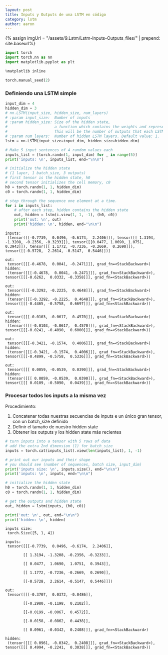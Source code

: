 ```yaml
---
layout: post
title: Inputs y Outputs de una LSTM en código
category: lstm
author: aaron
---
```

{% assign imgUrl = "/assets/9.Lstm/Lstm-Inputs-Outputs_files/" | prepend: site.baseurl%}
```python
import torch
import torch.nn as nn
import matplotlib.pyplot as plt

%matplotlib inline

torch.manual_seed(2)
```

### Definiendo una LSTM simple


```python
input_dim = 4
hidden_dim = 3
# nn.LSTM(input_size, hidden_size, num_layers)
# :param input_size:  Number of inputs
# :param hidden_size: Size of the hidden state,
#                     a function which contains the weights and represent the long and short term memory component.
#                     This will be the number of outputs that each LSTM cell produces at each time step.
# :param num_layers:  Number of hidden LSTM layers. Default value: 1.
lstm = nn.LSTM(input_size=input_dim, hidden_size=hidden_dim)

# Make 5 input sentences of 4 random values each
inputs_list = [torch.randn(1, input_dim) for _ in range(5)]
print('inputs: \n', inputs_list, end="\n\n")

# initialize the hidden state
# (1 layer, 1 batch_size, 3 outputs)
# first tensor is the hidden state, h0
# second tensor initializes the cell memory, c0
h0 = torch.randn(1, 1, hidden_dim)
c0 = torch.randn(1, 1, hidden_dim)

# step through the sequence one element at a time.
for i in inputs_list:
    # after each step, hidden contains the hidden state
    out, hidden = lstm(i.view(1, 1, -1), (h0, c0))
    print('out: \n', out)
    print('hidden: \n', hidden, end="\n\n")

```

    inputs: 
     [tensor([[-0.7739,  0.0496, -0.6174,  2.2406]]), tensor([[ 1.3194, -1.3208, -0.2356, -0.3233]]), tensor([[0.0477, 1.0690, 1.0751, 0.3943]]), tensor([[ 1.1772, -0.7236, -0.2669,  0.2690]]), tensor([[-0.5728,  2.2614, -0.5147,  0.5446]])]
    
    out: 
     tensor([[[-0.4678,  0.0041, -0.2471]]], grad_fn=<StackBackward>)
    hidden: 
     (tensor([[[-0.4678,  0.0041, -0.2471]]], grad_fn=<StackBackward>), tensor([[[-0.6262,  0.0332, -0.3358]]], grad_fn=<StackBackward>))
    
    out: 
     tensor([[[-0.3292, -0.2225,  0.4648]]], grad_fn=<StackBackward>)
    hidden: 
     (tensor([[[-0.3292, -0.2225,  0.4648]]], grad_fn=<StackBackward>), tensor([[[-0.4465, -0.5758,  0.6697]]], grad_fn=<StackBackward>))
    
    out: 
     tensor([[[-0.0103, -0.0617,  0.4570]]], grad_fn=<StackBackward>)
    hidden: 
     (tensor([[[-0.0103, -0.0617,  0.4570]]], grad_fn=<StackBackward>), tensor([[[-0.0241, -0.4090,  0.6000]]], grad_fn=<StackBackward>))
    
    out: 
     tensor([[[-0.3421, -0.1574,  0.4006]]], grad_fn=<StackBackward>)
    hidden: 
     (tensor([[[-0.3421, -0.1574,  0.4006]]], grad_fn=<StackBackward>), tensor([[[-0.4899, -0.5758,  0.5336]]], grad_fn=<StackBackward>))
    
    out: 
     tensor([[[ 0.0059, -0.0539,  0.0390]]], grad_fn=<StackBackward>)
    hidden: 
     (tensor([[[ 0.0059, -0.0539,  0.0390]]], grad_fn=<StackBackward>), tensor([[[ 0.0109, -0.5090,  0.0439]]], grad_fn=<StackBackward>))



### Procesar todos los inputs a la misma vez
Procedimiento:
1. Concatenar todas nuestras secuencias de inputs e un único gran tensor, con un batch_size definido
2. Definir el tamaño de nuestro hidden state
3. Obtener los outputs y los hidden state más recientes


```python
# turn inputs into a tensor with 5 rows of data
# add the extra 2nd dimension (1) for batch_size
inputs = torch.cat(inputs_list).view(len(inputs_list), 1, -1)

# print out our inputs and their shape
# you should see (number of sequences, batch size, input_dim)
print('inputs size: \n', inputs.size(), end="\n\n")
print('inputs: \n', inputs, end="\n\n")

# initialize the hidden state
h0 = torch.randn(1, 1, hidden_dim)
c0 = torch.randn(1, 1, hidden_dim)

# get the outputs and hidden state
out, hidden = lstm(inputs, (h0, c0))

print('out: \n', out, end="\n\n")
print('hidden: \n', hidden)
```

    inputs size: 
     torch.Size([5, 1, 4])
    
    inputs: 
     tensor([[[-0.7739,  0.0496, -0.6174,  2.2406]],
    
            [[ 1.3194, -1.3208, -0.2356, -0.3233]],
    
            [[ 0.0477,  1.0690,  1.0751,  0.3943]],
    
            [[ 1.1772, -0.7236, -0.2669,  0.2690]],
    
            [[-0.5728,  2.2614, -0.5147,  0.5446]]])
    
    out: 
     tensor([[[-0.3707,  0.0372, -0.0486]],
    
            [[-0.2980, -0.1198,  0.2102]],
    
            [[-0.0199, -0.0067,  0.4572]],
    
            [[-0.0158, -0.0862,  0.4438]],
    
            [[ 0.0961, -0.0342,  0.2408]]], grad_fn=<StackBackward>)
    
    hidden: 
     (tensor([[[ 0.0961, -0.0342,  0.2408]]], grad_fn=<StackBackward>), tensor([[[ 0.4994, -0.2241,  0.3038]]], grad_fn=<StackBackward>))



```python

```
